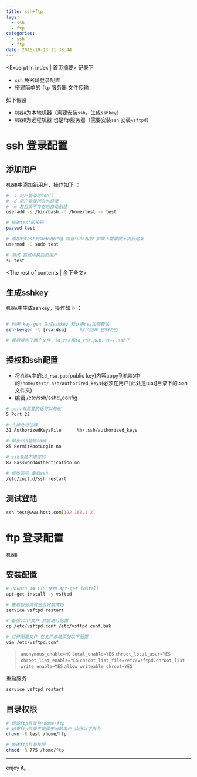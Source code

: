 ```yaml
---
title: ssh+ftp
tags:
  - ssh
  - ftp
categories:
  - ssh
  - ftp
date: 2016-10-13 11:38:44
---
```

<Excerpt in index | 首页摘要> 
记录下
+ ``ssh`` 免密码登录配置
+ 搭建简单的 ``ftp`` 服务器 文件传输

如下假设
+ ``机器A``为本地机器（需要安装``ssh``，生成``sshkey``）
+ ``机器B``为远程机器 也是ftp服务器（需要安装``ssh`` 安装``vsftpd``）

# ssh 登录配置 #
## 添加用户 ##
``机器B``中添加新用户，操作如下	：
```bash
# -s 用户登录的shell
# -d 用户登录所在的目录
# -m 若目录不存在则自动创建
useradd -s /bin/bash -d /home/test -m test

# 修改test的密码
passwd test

# 添加到test到sudo用户组 拥有sudo权限 如果不需要就不执行这条
usermod -G sudo test 

# 测试 尝试切换到新用户
su test

```
<!-- more -->
<The rest of contents | 余下全文>
## 生成sshkey ##
``机器A``中生成sshkey，操作如下	：
```bash 

# 利用 key-gen 生成sshkey 默认用rsa加密算法
ssh-keygen -t [rsa|dsa]		#3个回车 密码为空

# 最后得到了两个文件：id_rsa和id_rsa.pub，在~/.ssh下
```

## 授权和ssh配置 ##
+ 将``机器A``中的``id_rsa.pub``(public key)内容copy到``机器B``中的``/home/test/.ssh/authorized_keys``(必须在用户[此处是test]目录下的.ssh文件夹)
+ 编辑 /etc/ssh/sshd_config 

```bash
# port有需要的话可以修改
5 Port 22

# 去掉此行注释
31 AuthorizedKeysFile      %h/.ssh/authorized_keys

# 禁止ssh登陆root
85 PermitRootLogin no

# ssh登陆不用密码
87 PasswordAuthentication no

# 修改完后 重启ssh
/etc/init.d/ssh restart

```

## 测试登陆 ##
```bash
ssh test@www.host.com[192.168.1.2]
```

# ftp 登录配置 #
``机器B``
## 安装配置 ##
```bash
# Ubuntu 14 LTS 使用 apt-get install
apt-get install -y vsftpd

# 重启服务测试是否安装成功
service vsftpd restart

# 备份conf文件 然后进行配置
cp /etc/vsftpd.conf /etc/vsftpd.conf.bak

# 打开配置文件 在文件末端添加以下配置
vim /etc/vsftpd.conf
```
> ``anonymous_enable=NO``
``local_enable=YES``
``chroot_local_user=YES``
``chroot_list_enable=YES``
``chroot_list_file=/etc/vsftpd.chroot_list``
``write_enable=YES``
``allow_writeable_chroot=YES``

重启服务
```bash
service vsftpd restart
```

## 目录权限 ##
```bash
# 假设ftp目录为/home/ftp
# 如果ftp目录不是属于当前用户 执行以下指令
chown -R test /home/ftp

# 修改ftp目录权限
chmod -R 775 /home/ftp
```

---

enjoy it。
